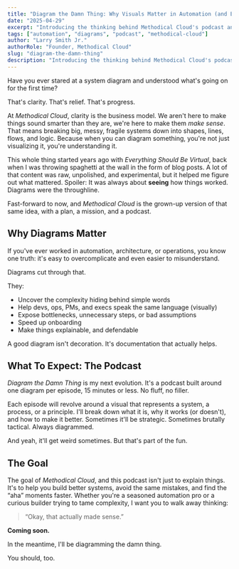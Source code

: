 ```yaml
---
title: "Diagram the Damn Thing: Why Visuals Matter in Automation (and Everything Else)"
date: "2025-04-29"
excerpt: "Introducing the thinking behind Methodical Cloud's podcast and philosophy—why diagramming is central to clarity, systems thinking, and automation."
tags: ["automation", "diagrams", "podcast", "methodical-cloud"]
author: "Larry Smith Jr."
authorRole: "Founder, Methodical Cloud"
slug: "diagram-the-damn-thing"
description: "Introducing the thinking behind Methodical Cloud's podcast and philosophy—why diagramming is central to clarity, systems thinking, and automation."
---
```


Have you ever stared at a system diagram and understood what's going on for the first time?

That's clarity. That's relief. That's progress.

At _Methodical Cloud_, clarity is the business model. We aren't here to make things sound smarter than they are, we're here to make them _make sense_. That means breaking big, messy, fragile systems down into shapes, lines, flows, and logic. Because when you can diagram something, you're not just visualizing it, you're understanding it.

This whole thing started years ago with _Everything Should Be Virtual_, back when I was throwing spaghetti at the wall in the form of blog posts. A lot of that content was raw, unpolished, and experimental, but it helped me figure out what mattered. Spoiler: It was always about **seeing** how things worked. Diagrams were the throughline.

Fast-forward to now, and _Methodical Cloud_ is the grown-up version of that same idea, with a plan, a mission, and a podcast.

## Why Diagrams Matter

If you've ever worked in automation, architecture, or operations, you know one truth: it's easy to overcomplicate and even easier to misunderstand.

Diagrams cut through that.

They:

- Uncover the complexity hiding behind simple words
- Help devs, ops, PMs, and execs speak the same language (visually)
- Expose bottlenecks, unnecessary steps, or bad assumptions
- Speed up onboarding
- Make things explainable, and defendable

A good diagram isn't decoration. It's documentation that actually helps.

## What To Expect: The Podcast

_Diagram the Damn Thing_ is my next evolution. It's a podcast built around one diagram per episode, 15 minutes or less. No fluff, no filler.

Each episode will revolve around a visual that represents a system, a process, or a principle. I'll break down what it is, why it works (or doesn't), and how to make it better. Sometimes it'll be strategic. Sometimes brutally tactical. Always diagrammed.

And yeah, it'll get weird sometimes. But that's part of the fun.

## The Goal

The goal of _Methodical Cloud_, and this podcast isn't just to explain things. It's to help you build better systems, avoid the same mistakes, and find the “aha” moments faster. Whether you're a seasoned automation pro or a curious builder trying to tame complexity, I want you to walk away thinking:

> “Okay, that actually made sense.”

**Coming soon.**

In the meantime, I'll be diagramming the damn thing.

You should, too.
